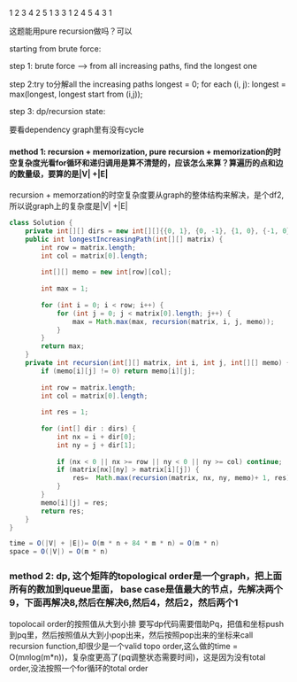 1  2  3  4
2  5  1  3
3  1  2  4
5  4  3  1


这题能用pure recursion做吗？可以

starting from brute force:

step 1: brute force --> from all increasing paths, find the longest one

step 2:try to分解all the increasing paths
    longest = 0;
    for each (i, j):
        longest = max(longest, longest start from (i,j));


step 3: dp/recursion state: 

要看dependency graph里有没有cycle


#### method 1: recursion + memorization, pure recursion + memorization的时空复杂度光看for循环和递归调用是算不清楚的，应该怎么来算？算遍历的点和边的数量级，要算的是|V| +|E|
recursion + memorzation的时空复杂度要从graph的整体结构来解决，是个df2,所以说graph上的复杂度是|V| +|E|

```java
class Solution {
    private int[][] dirs = new int[][]{{0, 1}, {0, -1}, {1, 0}, {-1, 0}};
    public int longestIncreasingPath(int[][] matrix) {
        int row = matrix.length;
        int col = matrix[0].length;
        
        int[][] memo = new int[row][col];
        
        int max = 1;
        
        for (int i = 0; i < row; i++) {
            for (int j = 0; j < matrix[0].length; j++) {
                max = Math.max(max, recursion(matrix, i, j, memo));
            }
        }
        return max;
    }
    private int recursion(int[][] matrix, int i, int j, int[][] memo) {
        if (memo[i][j] != 0) return memo[i][j];
        
        int row = matrix.length;
        int col = matrix[0].length;
        
        int res = 1;
        
        for (int[] dir : dirs) {
            int nx = i + dir[0];
            int ny = j + dir[1];
            
            if (nx < 0 || nx >= row || ny < 0 || ny >= col) continue;
            if (matrix[nx][ny] > matrix[i][j]) {
                res=  Math.max(recursion(matrix, nx, ny, memo)+ 1, res);
            }
        }
        memo[i][j] = res;
        return res;
    }
}

time = O(|V| + |E|)= O(m * n + 84 * m * n) = O(m * n)
space = O(|V|) = O(m * n)
```

### method 2: dp, 这个矩阵的topological order是一个graph，把上面所有的数加到queue里面， base case是值最大的节点，先解决两个9，下面再解决8,然后在解决6,然后4，然后2，然后两个1
topolocail order的按照值从大到小排
要写dp代码需要借助Pq，把值和坐标push到pq里，然后按照值从大到小pop出来，然后按照pop出来的坐标来call recursion function,却很少是一个valid topo order,这么做的time = O(m*n*log(m*n))，复杂度更高了(pq调整状态需要时间)，这是因为没有total order,没法按照一个for循环的total order






